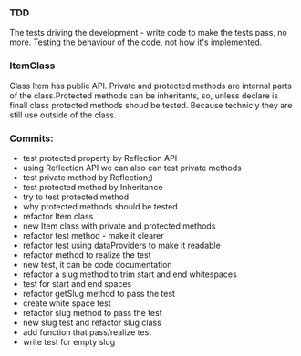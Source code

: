### TDD

The tests driving the development - write code to make the tests pass, no more. Testing the behaviour of the code, not how it's implemented.

### ItemClass

Class Item has public API. 
Private and protected methods are internal parts of the class.Protected methods can be inheritants, so, unless declare is finall class protected methods shoud be tested. Because technicly they are still use outside of the class.

### Commits: 

- test protected property by Reflection API
- using Reflection API we can also can test private methods
- test private method by Reflection;)
- test protected method by Inheritance
- try to test protected method
- why protected methods should be tested
- refactor Item class
- new Item class with private and protected methods
- refactor test method - make it clearer
- refactor test using dataProviders to make it readable
- refactor method to realize the test
- new test, it can be code documentation
- refactor a slug method to trim start and end whitespaces
- test for start and end spaces
- refactor getSlug method to pass the test
- create white space test
- refactor slug method to pass the test
- new slug test and refactor slug class
- add function that pass/realize test
- write test for empty slug